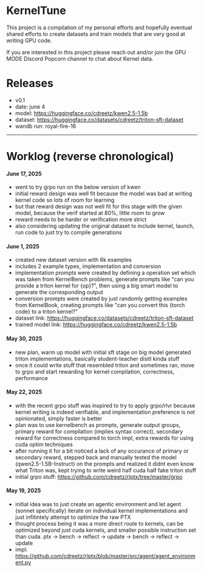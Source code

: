 # KernelTune

This project is a compilation of my personal efforts and hopefully eventual shared efforts to create datasets and train models that are very good at writing GPU code.

If you are interested in this project please reach out and/or join the GPU MODE Discord Popcorn channel to chat about Kernel data.


# Releases

- v0.1
- date: june 4
- model: https://huggingface.co/cdreetz/kwen2.5-1.5b
- dataset: https://huggingface.co/datasets/cdreetz/triton-sft-dataset
- wandb run: royal-fire-16



---------------------------------------------------

# Worklog (reverse chronological)


#### June 17, 2025

- went to try grpo run on the below version of kwen
- initial reward design was well fit because the model was bad at writing kernel code so lots of room for learning
- but that reward design was not well fit for this stage with the given model, because the verif started at 80%, little room to grow
- reward needs to be harder or verification more strict
- also considering updating the original dataset to include kernel, launch, run code to just try to compile generations

#### June 1, 2025

- created new dataset version with 6k examples
- includes 2 example types, implementation and conversion
- implementation prompts were created by defining a operation set which was taken from KernelBench problems, generate prompts like "can you provide a triton kernel for {op}?", then using a big smart model to generate the corresponding output
- conversion prompts were created by just randomly getting examples from KernelBook, creating prompts like "can you convert this {torch code} to a triton kernel?"
- dataset link: https://huggingface.co/datasets/cdreetz/triton-sft-dataset
- trained model link: https://huggingface.co/cdreetz/kwen2.5-1.5b


#### May 30, 2025

- new plan, warm up model with initial sft stage on big model generated triton implementations, basically student-teacher disitl kinda stuff
- once it could write stuff that resembled triton and sometimes ran, move to grpo and start rewarding for kernel compilation, correctness, performance


#### May 22, 2025

- with the recent grpo stuff was inspired to try to apply grpo/rlvr because kernel writing is indeed verifiable, and implementation preference is not opinionated, simply faster is better
- plan was to use kernelbench as prompts, generate output groups, primary reward for compilation (implies syntax correct), secondary reward for correctness compared to torch impl, extra rewards for using cuda optim techniques
- after running it for a bit noticed a lack of any occurance of primary or secondary reward, stepped back and manually tested the model (qwen2.5-1.5B-Instruct) on the prompts and realized it didnt even know what Triton was, kept trying to write weird half cuda half fake triton stuff
- initial grpo stuff: https://github.com/cdreetz/rlptx/tree/master/grpo


#### May 19, 2025

- initial idea was to just create an agentic environment and let agent (sonnet specifically) iterate on individual kernel implementations and just infitintely attempt to optimize the raw PTX
- thought process being it was a more direct route to kernels, can be optimized beyond just cuda kernels, and smaller possible instruction set than cuda. ptx -> bench -> reflect -> update -> bench -> reflect -> update
- impl: https://github.com/cdreetz/rlptx/blob/master/src/agent/agent_environment.py
